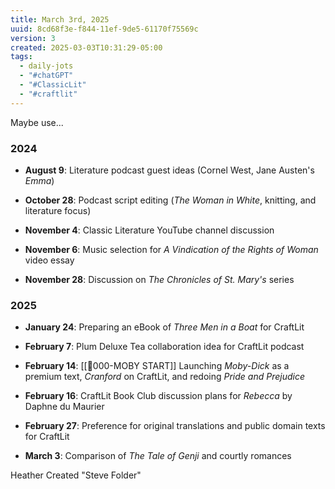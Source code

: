 ```yaml
---
title: March 3rd, 2025
uuid: 8cd68f3e-f844-11ef-9de5-61170f75569c
version: 3
created: 2025-03-03T10:31:29-05:00
tags:
  - daily-jots
  - "#chatGPT"
  - "#ClassicLit"
  - "#craftlit"
---
```

Maybe use...

### 2024

- **August 9**: Literature podcast guest ideas (Cornel West, Jane Austen's *Emma*)

- **October 28**: Podcast script editing (*The Woman in White*, knitting, and literature focus)

- **November 4**: Classic Literature YouTube channel discussion

- **November 6**: Music selection for *A Vindication of the Rights of Woman* video essay

- **November 28**: Discussion on *The Chronicles of St. Mary's* series

### 2025

- **January 24**: Preparing an eBook of *Three Men in a Boat* for CraftLit

- **February 7**: Plum Deluxe Tea collaboration idea for CraftLit podcast

- **February 14**: [[🎤000-MOBY START]] Launching *Moby-Dick* as a premium text, *Cranford* on CraftLit, and redoing *Pride and Prejudice*

- **February 16**: CraftLit Book Club discussion plans for *Rebecca* by Daphne du Maurier

- **February 27**: Preference for original translations and public domain texts for CraftLit

- **March 3**: Comparison of *The Tale of Genji* and courtly romances

Heather Created "Steve Folder"

 